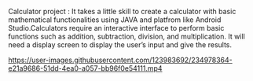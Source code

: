 Calculator project : It takes a little skill to create a calculator with basic mathematical functionalities using JAVA and platfrom like Android Studio.Calculators require an interactive interface to perform basic functions such as addition, subtraction, division, and multiplication. It will need a display screen to display the user’s input and give the results.

https://user-images.githubusercontent.com/123983692/234978364-e21a9686-51dd-4ea0-a057-bb96f0e54111.mp4


